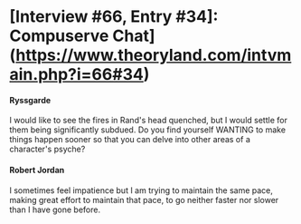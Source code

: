 # [Interview #66, Entry #34]: Compuserve Chat](https://www.theoryland.com/intvmain.php?i=66#34)

#### Ryssgarde

I would like to see the fires in Rand's head quenched, but I would settle for them being significantly subdued. Do you find yourself WANTING to make things happen sooner so that you can delve into other areas of a character's psyche?

#### Robert Jordan

I sometimes feel impatience but I am trying to maintain the same pace, making great effort to maintain that pace, to go neither faster nor slower than I have gone before.


